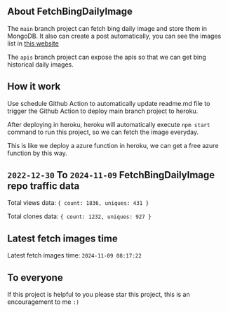 ## About FetchBingDailyImage

The `main` branch project can fetch bing daily image and store them in MongoDB.
It also can create a post automatically, you can see the images list in [this website](https://oursalbum.netlify.app)

The `apis` branch project can expose the apis so that we can get bing historical daily images.

## How it work

Use schedule Github Action to automatically update readme.md file to trigger the Github Action to deploy main branch project to heroku.

After deploying in heroku, heroku will automatically execute `npm start` command to run this project, so we can fetch the image everyday.

This is like we deploy a azure function in heroku, we can get a free azure function by this way.

## `2022-12-30` To `2024-11-09` FetchBingDailyImage repo traffic data

Total views data: `{ count: 1836, uniques: 431 }`

Total clones data: `{ count: 1232, uniques: 927 }`

## Latest fetch images time

Latest fetch images time: `2024-11-09 08:17:22`

## To everyone

If this project is helpful to you please star this project, this is an encouragement to me `:)`



